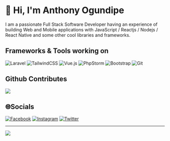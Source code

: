 
# 👋 Hi, I'm Anthony Ogundipe

I am a passionate Full Stack Software Developer having an experience of building Web and Mobile applications with JavaScript / Reactjs / Nodejs / React Native and some other cool libraries and frameworks.

## Frameworks & Tools working on

![Laravel](https://img.shields.io/badge/laravel-%23FF2D20.svg?style=for-the-badge&logo=laravel&logoColor=white)
![TailwindCSS](https://img.shields.io/badge/tailwindcss-%2338B2AC.svg?style=for-the-badge&logo=tailwind-css&logoColor=white)
![Vue.js](https://img.shields.io/badge/vuejs-%2335495e.svg?style=for-the-badge&logo=vuedotjs&logoColor=%234FC08D)
![PhpStorm](https://img.shields.io/badge/phpstorm-143?style=for-the-badge&logo=phpstorm&logoColor=black&color=black&labelColor=darkorchid)
![Bootstrap](https://img.shields.io/badge/bootstrap-%23563D7C.svg?style=for-the-badge&logo=bootstrap&logoColor=white)
![Git](https://img.shields.io/badge/git-%23F05033.svg?style=for-the-badge&logo=git&logoColor=white)

## Github Contributes
![](https://github-readme-stats.vercel.app/api?username=dhtml&hide_border=false&include_all_commits=false&count_private=true)<br/>

## 🌐Socials

[![Facebook](https://img.shields.io/badge/Facebook-%231877F2.svg?logo=Facebook&logoColor=white)](https://facebook.com/dhtml4ever) 
[![Instagram](https://img.shields.io/badge/Instagram-%23E4405F.svg?logo=Instagram&logoColor=white)](https://www.instagram.com/dhtmlextreme) 
[![Twitter](https://img.shields.io/badge/Twitter-%231DA1F2.svg?logo=Twitter&logoColor=white)](https://twitter.com/misterdhtml) 

---
![](https://komarev.com/ghpvc/?username=dhtml&label=Visitors+Count&color=brightgreen)
